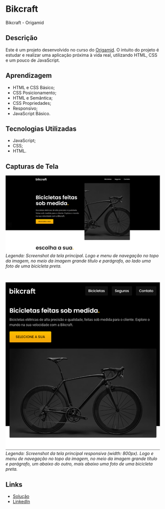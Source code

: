 # Bikcraft
Bikcraft - Origamid

## Descrição
Este é um projeto desenvolvido no curso do [Origamid](https://www.origamid.com/). O intuito do projeto é estudar e realizar uma aplicação próxima à vida real, utilizando HTML, CSS e um pouco de JavaScript.

## Aprendizagem
- HTML e CSS Básico;
- CSS Posicionamento;
- HTML e Semântica;
- CSS Propriedades;
- Responsivo;
- JavaScript Básico.

## Tecnologias Utilizadas
- JavaScript;
- CSS;
- HTML.

## Capturas de Tela
![Screenshot da tela principal](./img/screenshots/image.png)
*Legenda: Screenshot da tela principal. Logo e menu de navegação no topo da imagem, no meio da imagem grande título e parágrafo, ao lado uma foto de uma bicicleta preta.*

<br>

![Screenshot da tela principal responsiva (width: 800px)](./img/screenshots/image-1.png)
*Legenda: Screenshot da tela principal responsiva (width: 800px). Logo e menu de navegação no topo da imagem, no meio da imagem grande título e parágrafo, um abaixo do outro, mais abaixo uma foto de uma bicicleta preta.*

## Links
- [Solução](https://viniciussnitram.github.io/bikcraft/)
- [LinkedIn](https://linkedin.com/in/viniciussmartins/)